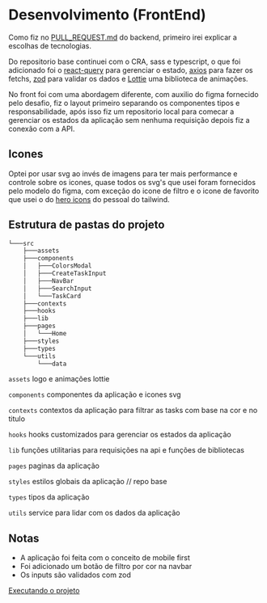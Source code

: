 # Desenvolvimento (FrontEnd)

Como fiz no [PULL_REQUEST.md](https://github.com/itspedro/corelab-api-challenge/tree/dev/PULL_REQUEST.md) do backend, primeiro irei explicar a escolhas de tecnologias.

Do repositorio base continuei com o CRA, sass e typescript, o que foi adicionado foi o [react-query](https://tanstack.com/query/v3/) para gerenciar o estado, [axios](https://axios-http.com/) para fazer os fetchs, [zod](https://zod.dev/) para validar os dados e [Lottie](https://lottiefiles.com/pt/) uma biblioteca de animações.


No front foi com uma abordagem diferente, com auxilio do figma fornecido pelo desafio, fiz o layout primeiro separando os componentes tipos e responsabilidade, após isso fiz um repositorio local para comecar a gerenciar os estados da aplicação sem nenhuma requisição depois fiz a conexão com a API.

## Icones

Optei por usar svg ao invés de imagens para ter mais performance e controle sobre os icones, quase todos os svg's que usei foram fornecidos pelo modelo do figma, com exceção do icone de filtro e o icone de favorito que usei o do [hero icons](https://heroicons.com/) do pessoal do tailwind.


## Estrutura de pastas do projeto

```sh
└───src
    ├───assets
    ├───components
    │   ├───ColorsModal
    │   ├───CreateTaskInput
    │   ├───NavBar
    │   ├───SearchInput
    │   └───TaskCard
    ├───contexts
    ├───hooks
    ├───lib
    ├───pages
    │   └───Home
    ├───styles
    ├───types
    └───utils
        └───data
```

`assets` logo e animações lottie

`components` componentes da aplicação e icones svg

`contexts` contextos da aplicação para filtrar as tasks com base na cor e no titulo

`hooks` hooks customizados para gerenciar os estados da aplicação

`lib` funções utilitarias para requisições na api e funções de bibliotecas

`pages` paginas da aplicação

`styles` estilos globais da aplicação // repo base

`types` tipos da aplicação

`utils` service para lidar com os dados da aplicação

## Notas

- A aplicação foi feita com o conceito de mobile first
- Foi adicionado um botão de filtro por cor na navbar
- Os inputs são validados com zod

[Executando o projeto](./README.md)



